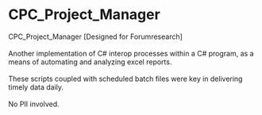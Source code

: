 # CPC_Project_Manager
CPC_Project_Manager [Designed for Forumresearch]
<br><br>
Another implementation of C# interop processes within a C# program, as a means of automating and analyzing excel reports.
<br><br>
These scripts coupled with scheduled batch files were key in delivering timely data daily.
<br><br>No PII involved.
